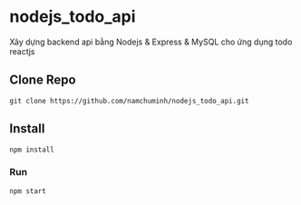 # nodejs_todo_api
Xây dựng backend api bằng Nodejs &amp; Express  &amp; MySQL cho ứng dụng todo reactjs 

## Clone Repo

```
git clone https://github.com/namchuminh/nodejs_todo_api.git
```

## Install
```
npm install
```

### Run
```
npm start
```
